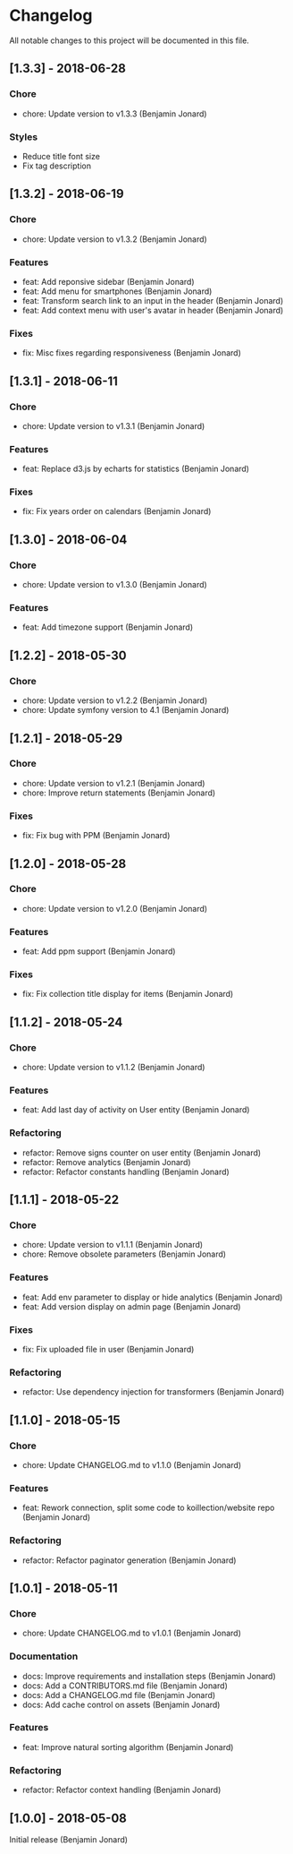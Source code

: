 # Changelog
All notable changes to this project will be documented in this file.

## [1.3.3] - 2018-06-28
### Chore
* chore: Update version to v1.3.3 (Benjamin Jonard)

### Styles
* Reduce title font size
* Fix tag description

## [1.3.2] - 2018-06-19
### Chore
* chore: Update version to v1.3.2 (Benjamin Jonard)

### Features
* feat: Add reponsive sidebar (Benjamin Jonard)
* feat: Add menu for smartphones (Benjamin Jonard)
* feat: Transform search link to an input in the header (Benjamin Jonard)
* feat: Add context menu with user's avatar in header (Benjamin Jonard)

### Fixes
* fix: Misc fixes regarding responsiveness (Benjamin Jonard)

## [1.3.1] - 2018-06-11
### Chore
* chore: Update version to v1.3.1 (Benjamin Jonard)

### Features
* feat: Replace d3.js by echarts for statistics (Benjamin Jonard)

### Fixes
* fix: Fix years order on calendars (Benjamin Jonard)

## [1.3.0] - 2018-06-04
### Chore
* chore: Update version to v1.3.0 (Benjamin Jonard)

### Features
* feat: Add timezone support (Benjamin Jonard)

## [1.2.2] - 2018-05-30
### Chore
* chore: Update version to v1.2.2 (Benjamin Jonard)
* chore: Update symfony version to 4.1 (Benjamin Jonard)

## [1.2.1] - 2018-05-29
### Chore
* chore: Update version to v1.2.1 (Benjamin Jonard)
* chore: Improve return statements (Benjamin Jonard)

### Fixes
* fix: Fix bug with PPM (Benjamin Jonard)

## [1.2.0] - 2018-05-28
### Chore
* chore: Update version to v1.2.0 (Benjamin Jonard)

### Features
* feat: Add ppm support (Benjamin Jonard)

### Fixes
* fix: Fix collection title display for items (Benjamin Jonard)

## [1.1.2] - 2018-05-24
### Chore
* chore: Update version to v1.1.2 (Benjamin Jonard)

### Features
* feat: Add last day of activity on User entity (Benjamin Jonard)

### Refactoring
* refactor: Remove signs counter on user entity (Benjamin Jonard)
* refactor: Remove analytics (Benjamin Jonard)
* refactor: Refactor constants handling (Benjamin Jonard)

## [1.1.1] - 2018-05-22
### Chore
* chore: Update version to v1.1.1 (Benjamin Jonard)
* chore: Remove obsolete parameters (Benjamin Jonard)

### Features
* feat: Add env parameter to display or hide analytics (Benjamin Jonard)
* feat: Add version display on admin page (Benjamin Jonard)

### Fixes
* fix: Fix uploaded file in user (Benjamin Jonard)

### Refactoring
* refactor: Use dependency injection for transformers (Benjamin Jonard)

## [1.1.0] - 2018-05-15
### Chore
* chore: Update CHANGELOG.md to v1.1.0 (Benjamin Jonard)

### Features
* feat: Rework connection, split some code to koillection/website repo (Benjamin Jonard)

### Refactoring
* refactor: Refactor paginator generation (Benjamin Jonard)

## [1.0.1] - 2018-05-11
### Chore
* chore: Update CHANGELOG.md to v1.0.1 (Benjamin Jonard)

### Documentation
* docs: Improve requirements and installation steps (Benjamin Jonard)
* docs: Add a CONTRIBUTORS.md file (Benjamin Jonard)
* docs: Add a CHANGELOG.md file (Benjamin Jonard)
* docs: Add cache control on assets (Benjamin Jonard)

### Features
* feat: Improve natural sorting algorithm (Benjamin Jonard)

### Refactoring
* refactor: Refactor context handling (Benjamin Jonard)

## [1.0.0] - 2018-05-08
Initial release (Benjamin Jonard)
